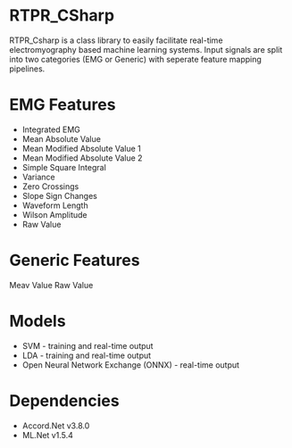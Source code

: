 # RTPR_CSharp
RTPR_Csharp is a class library to easily facilitate real-time electromyography based machine learning systems.  Input signals are split into two categories (EMG or Generic) with seperate feature mapping pipelines.

# EMG Features
* Integrated EMG
* Mean Absolute Value
* Mean Modified Absolute Value 1
* Mean Modified Absolute Value 2
* Simple Square Integral
* Variance
* Zero Crossings
* Slope Sign Changes
* Waveform Length
* Wilson Amplitude
* Raw Value

# Generic Features
Meav Value
Raw Value

# Models
* SVM - training and real-time output
* LDA - training and real-time output
* Open Neural Network Exchange (ONNX) - real-time output

# Dependencies
* Accord.Net v3.8.0
* ML.Net v1.5.4
